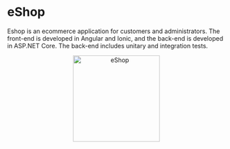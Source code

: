 # eShop
Eshop is an ecommerce application for customers and administrators.
The front-end is developed in Angular and Ionic, and the back-end is developed in ASP.NET Core. The back-end includes unitary and integration tests.
<p align="center">
  <img src="https://user-images.githubusercontent.com/53798204/93257005-85cd3b00-f79c-11ea-939c-a8833bae37de.png" width="200" title="eShop">
</p>
